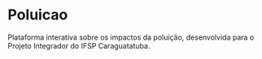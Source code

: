 # Poluicao
 Plataforma interativa sobre os impactos da poluição, desenvolvida para o Projeto Integrador do IFSP Caraguatatuba.
